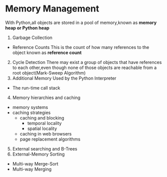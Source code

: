 # Memory Management
With Python,all objects are stored in a pool of memory,known as **memory heap or Python heap**
1. Garbage Collection
- Reference Counts
This is the count of how many references to the object known as **reference count**
2. Cycle Detection
There may exist a group of objects that have references to each other,even though none of those objects are reachable from a root object(Mark-Sweep Algorithm)
3. Additional Memory Used by the Python Interpreter
- The run-time call stack
4. Memory hierarchies and caching
- memory systems
- caching  strategies
    - caching and blocking
        - temporal locality 
        - spatial locality 
    - caching in web browsers
    - page replacement algorithms
5. External searching and B-Trees
6. External-Memory Sorting 
- Multi-way Merge-Sort 
- Multi-way Merging 

